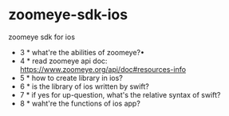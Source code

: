 # zoomeye-sdk-ios
zoomeye sdk for ios

+   3 * what're the abilities of zoomeye?•
+   4     * read zoomeye api doc: https://www.zoomeye.org/api/doc#resources-info
+   5 * how to create library in ios?
+   6 * is the library of ios written by swift?
+   7 * if yes for up-question, what's the relative syntax of swift?
+   8 * waht're the functions of ios app?
